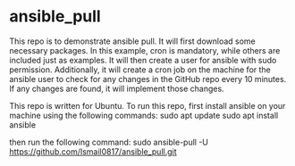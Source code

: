 # ansible_pull

This repo is to demonstrate ansible pull. It will first download some necessary packages. In this example, cron is mandatory, while others are included just as examples. It will then create a user for ansible with sudo permission. Additionally, it will create a cron job on the machine for the ansible user to check for any changes in the GitHub repo every 10 minutes. If any changes are found, it will implement those changes.

This repo is written for Ubuntu. To run this repo, first install ansible on your machine using the following commands:
sudo apt update
sudo apt install ansible

then run the following command:
sudo ansible-pull -U https://github.com/Ismail0817/ansible_pull.git

